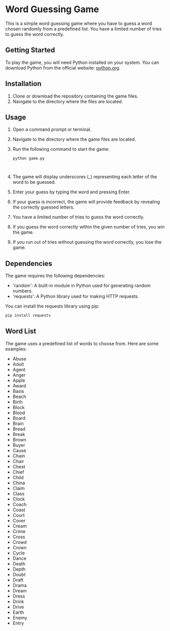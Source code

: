# Word Guessing Game

This is a simple word guessing game where you have to guess a word chosen randomly from a predefined list. You have a limited number of tries to guess the word correctly.

## Getting Started

To play the game, you will need Python installed on your system. You can download Python from the official website: [python.org](https://www.python.org/).

## Installation

1. Clone or download the repository containing the game files.
2. Navigate to the directory where the files are located.

## Usage

1. Open a command prompt or terminal.
2. Navigate to the directory where the game files are located.
3. Run the following command to start the game:

   ```shell
   python game.py



1. The game will display underscores (_) representing each letter of the word to be guessed.
2. Enter your guess by typing the word and pressing Enter.
3. If your guess is incorrect, the game will provide feedback by revealing the correctly guessed letters.
4. You have a limited number of tries to guess the word correctly.
5. If you guess the word correctly within the given number of tries, you win the game.
6. If you run out of tries without guessing the word correctly, you lose the game.

## Dependencies

The game requires the following dependencies:

- 'random': A built-in module in Python used for generating random numbers.
- 'requests': A Python library used for making HTTP requests.

You can install the requests library using pip:
```python
pip install requests
```
## Word List

The game uses a predefined list of words to choose from. Here are some examples:

- Abuse
- Adult
- Agent
- Anger
- Apple
- Award
- Basis
- Beach
- Birth
- Block
- Blood
- Board
- Brain
- Bread
- Break
- Brown
- Buyer
- Cause
- Chain
- Chair
- Chest
- Chief
- Child
- China
- Claim
- Class
- Clock
- Coach
- Coast
- Court
- Cover
- Cream
- Crime
- Cross
- Crowd
- Crown
- Cycle
- Dance
- Death
- Depth
- Doubt
- Draft
- Drama
- Dream
- Dress
- Drink
- Drive
- Earth
- Enemy
- Entry

    